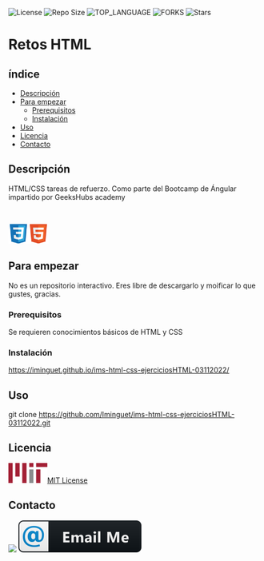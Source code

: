 ![License](https://img.shields.io/github/license/Iminguet/https://github.com/Iminguet/ims-html-css-ejerciciosHTML-03112022.svg?style=for-the-badge) ![Repo Size](https://img.shields.io/github/languages/code-size/Iminguet/https://github.com/Iminguet/ims-html-css-ejerciciosHTML-03112022.svg?style=for-the-badge) ![TOP_LANGUAGE](https://img.shields.io/github/languages/top/Iminguet/https://github.com/Iminguet/ims-html-css-ejerciciosHTML-03112022.svg?style=for-the-badge) ![FORKS](https://img.shields.io/github/forks/Iminguet/https://github.com/Iminguet/ims-html-css-ejerciciosHTML-03112022.svg?style=for-the-badge&social) ![Stars](https://img.shields.io/github/stars/Iminguet/https://github.com/Iminguet/ims-html-css-ejerciciosHTML-03112022.svg?style=for-the-badge)

# Retos HTML

## índice

- [Descripción](#description)
- [Para empezar](#getting-started)
  - [Prerequisitos](#prerequisites)
  - [Instalación](#installation)
- [Uso](#usage)
- [Licencia](#license)
- [Contacto](#contacts)

## Descripción

HTML/CSS tareas de refuerzo. Como parte del Bootcamp de Ángular impartido por GeeksHubs academy

<img src="" />

<a href="https://developer.mozilla.org/en-US/docs/Web/CSS"><img src="https://raw.githubusercontent.com/devicons/devicon/master/icons/css3/css3-original.svg" height="40px" width="40px" /></a><a href="https://developer.mozilla.org/en-US/docs/Web/HTML"><img src="https://raw.githubusercontent.com/devicons/devicon/master/icons/html5/html5-original.svg" height="40px" width="40px" /></a>

## Para empezar

No es un repositorio interactivo. Eres libre de descargarlo y moificar lo que gustes, gracias.

### Prerequisitos

Se requieren conocimientos básicos de HTML y CSS

### Instalación

https://iminguet.github.io/ims-html-css-ejerciciosHTML-03112022/

## Uso

git clone https://github.com/Iminguet/ims-html-css-ejerciciosHTML-03112022.git

## Licencia

<a href="https://choosealicense.com/licenses/mit/"><img src="https://raw.githubusercontent.com/johnturner4004/readme-generator/master/src/components/assets/images/mit.svg" height=40 />MIT License</a>

## Contacto

<a href="https://www.linkedin.com/in/https://www.linkedin.com/in/israelminse/"><img src="https://img.shields.io/badge/LinkedIn-0077B5?style=for-the-badge&logo=linkedin&logoColor=white" /></a> <a href="mailto:i.minguet@hotmail.com"><img src=https://raw.githubusercontent.com/johnturner4004/readme-generator/master/src/components/assets/images/email_me_button_icon_151852.svg /></a>
